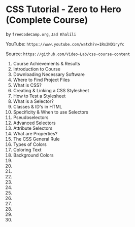 # CSS Tutorial - Zero to Hero (Complete Course)
by `freeCodeCamp.org`, `Jad Khalili`

YouTube: `https://www.youtube.com/watch?v=1Rs2ND1ryYc`

Source: `https://github.com/Video-Lab/css-course-content`

1. Course Achievements & Results
2. Introduction to Course
3. Downloading Necessary Software
4. Where to Find Project Files
5. What is CSS?
6. Creating & Linking a CSS Stylesheet
7. How to Test a Stylesheet
8. What is a Selector?
9. Classes & ID's in HTML
10. Specificity & When to use Selectors
11. Pseudoselectors
12. Advanced Selectors
13. Attribute Selectors
14. What are Properties?
15. The CSS General Rule
16. Types of Colors
17. Coloring Text
18. Background Colors
19.
20.
21.
22.
23.
24.
25.
26.
27.
28.
29.
30.